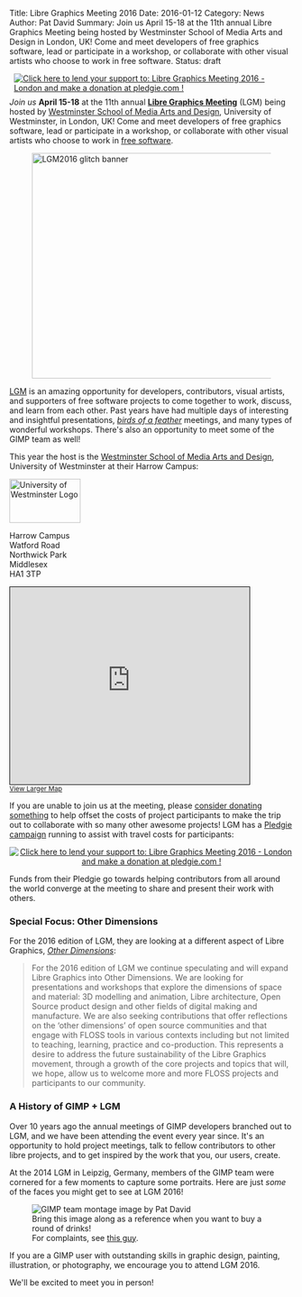 Title: Libre Graphics Meeting 2016 
Date: 2016-01-12
Category: News
Author: Pat David
Summary: Join us April 15-18 at the 11th annual Libre Graphics Meeting being hosted by Westminster School of Media Arts and Design in London, UK! Come and meet developers of free graphics software, lead or participate in a workshop, or collaborate with other visual artists who choose to work in free software.
Status: draft

<a style='float: right; margin: 0 0 0.5rem 0.5rem;' href='https://pledgie.com/campaigns/30935'><img alt='Click here to lend your support to: Libre Graphics Meeting 2016 - London and make a donation at pledgie.com !' src='https://pledgie.com/campaigns/30935.png?skin_name=chrome' border='0' ></a>
_Join us_ **April 15-18** at the 11th annual [**Libre Graphics Meeting**][lgm] (LGM) being hosted by [Westminster School of Media Arts and Design][westminster], University of Westminster, in London, UK! 
Come and meet developers of free graphics software, lead or participate in a workshop, or collaborate with other visual artists who choose to work in [free software][].

<figure>
<a href='https://www.westminster.ac.uk/'>
    <img src="{filename}banner_glitch_1.png" alt="LGM2016 glitch banner" width='500' height='400' />
</a>
</figure>

[LGM][lgm] is an amazing opportunity for developers, contributors, visual artists, and supporters of free software projects to come together to work, discuss, and learn from each other.
Past years have had multiple days of interesting and insightful presentations, [_birds of a feather_][bof] meetings, and many types of wonderful workshops.
There's also an opportunity to meet some of the GIMP team as well!

This year the host is the [Westminster School of Media Arts and Design][westminster], University of Westminster at their Harrow Campus:

<a href='https://www.westminster.ac.uk/' title='University of Westminster'>
<img src='{filename}UoW-logo.jpg' alt='University of Westminster Logo' style='width:50%;' width='326' height='78' />
</a>

Harrow Campus  
Watford Road  
Northwick Park  
Middlesex  
HA1 3TP

<div class='fluid-video' markdown=1>
<iframe width="425" height="350" frameborder="0" scrolling="no" marginheight="0" marginwidth="0" src="https://www.openstreetmap.org/export/embed.html?bbox=-0.3714752197265625%2C51.550444854394286%2C-0.27611732482910156%2C51.60506465084748&amp;layer=mapnik&amp;marker=51.57776295788465%2C-0.32379627227783203" style="border: 1px solid black"></iframe><br/><small><a href="https://www.openstreetmap.org/?mlat=51.5778&amp;mlon=-0.3238#map=14/51.5778/-0.3238">View Larger Map</a></small>
</div>

If you are unable to join us at the meeting, please [consider donating something][pledgie] to help offset the costs of project participants to make the trip out to collaborate with so many other awesome projects!
LGM has a [Pledgie campaign][pledgie] running to assist with travel costs for participants:

<a style='display:block; text-align: center;' href='https://pledgie.com/campaigns/30935'><img alt='Click here to lend your support to: Libre Graphics Meeting 2016 - London and make a donation at pledgie.com !' src='https://pledgie.com/campaigns/30935.png?skin_name=chrome' border='0' ></a>

Funds from their Pledgie go towards helping contributors from all around the world converge at the meeting to share and present their work with others. 


### Special Focus: Other Dimensions

For the 2016 edition of LGM, they are looking at a different aspect of Libre Graphics, [*Other Dimensions*][other-dim]:

> For the 2016 edition of LGM we continue speculating and will expand Libre Graphics into Other Dimensions. 
We are looking for presentations and workshops that explore the dimensions of space and material: 3D modelling and animation, Libre architecture, Open Source product design and other fields of digital making and manufacture. 
We are also seeking contributions that offer reflections on the ‘other dimensions’ of open source communities and that engage with FLOSS tools in various contexts including but not limited to teaching, learning, practice and co-production. 
This represents a desire to address the future sustainability of the Libre Graphics movement, through a growth of the core projects and topics that will, we hope, allow us to welcome more and more FLOSS projects and participants to our community.


### A History of GIMP + LGM

Over 10 years ago the annual meetings of GIMP developers branched out to LGM, and we have been attending the event every year since.
It's an opportunity to hold project meetings, talk to fellow contributors to other libre projects, and to get inspired by the work that you, our users, create.

At the 2014 LGM in Leipzig, Germany, members of the GIMP team were cornered for a few moments to capture some portraits.
Here are just _some_ of the faces you might get to see at LGM 2016! 

<figure>
<img src='{filename}GIMP-team.jpg' alt='GIMP team montage image by Pat David'/>
<figcaption>
Bring this image along as a reference when you want to buy a round of drinks!<br/>
For complaints, see <a href='https://www.flickr.com/photos/patdavid/17387973489'>this guy</a>.
</figcaption>
</figure>

If you are a GIMP user with outstanding skills in graphic design, painting, illustration, or photography, we encourage you to attend LGM 2016.

We'll be excited to meet you in person!


[lgm]: http://libregraphicsmeeting.org/2016/ "Libre Graphics Meeting"
[westminster]: https://www.westminster.ac.uk/ "University of Westminster"
[free software]: https://www.gnu.org/philosophy/free-sw.en.html "Free Software Definition"
[pledgie]: https://pledgie.com/campaigns/30935 "LGM Pledgie Campaign"
[other-dim]: http://libregraphicsmeeting.org/2016/call-for-participation/
[bof]: https://en.wikipedia.org/wiki/Birds_of_a_feather_%28computing%29
